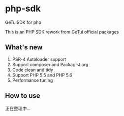# php-sdk
GeTuiSDK for php

This is an PHP SDK rework from GeTui official packages
## What's new

1. PSR-4 Autoloader support
2. Support composer and Packagist.org
3. Code clean and tidy
4. Support PHP 5.5 and PHP 5.6
5. Performance tuning   

## How to use

正在整理中...




